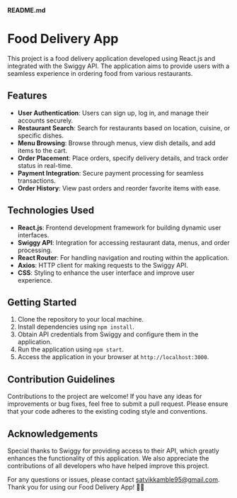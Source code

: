 **README.md**

# Food Delivery App

This project is a food delivery application developed using React.js and integrated with the Swiggy API. The application aims to provide users with a seamless experience in ordering food from various restaurants.

## Features

- **User Authentication**: Users can sign up, log in, and manage their accounts securely.
- **Restaurant Search**: Search for restaurants based on location, cuisine, or specific dishes.
- **Menu Browsing**: Browse through menus, view dish details, and add items to the cart.
- **Order Placement**: Place orders, specify delivery details, and track order status in real-time.
- **Payment Integration**: Secure payment processing for seamless transactions.
- **Order History**: View past orders and reorder favorite items with ease.

## Technologies Used

- **React.js**: Frontend development framework for building dynamic user interfaces.
- **Swiggy API**: Integration for accessing restaurant data, menus, and order processing.
- **React Router**: For handling navigation and routing within the application.
- **Axios**: HTTP client for making requests to the Swiggy API.
- **CSS**: Styling to enhance the user interface and improve user experience.

## Getting Started

1. Clone the repository to your local machine.
2. Install dependencies using `npm install`.
3. Obtain API credentials from Swiggy and configure them in the application.
4. Run the application using `npm start`.
5. Access the application in your browser at `http://localhost:3000`.

## Contribution Guidelines

Contributions to the project are welcome! If you have any ideas for improvements or bug fixes, feel free to submit a pull request. Please ensure that your code adheres to the existing coding style and conventions.

## Acknowledgements

Special thanks to Swiggy for providing access to their API, which greatly enhances the functionality of this application. We also appreciate the contributions of all developers who have helped improve this project.

For any questions or issues, please contact satvikkamble95@gmail.com. Thank you for using our Food Delivery App! 🍔🚀
